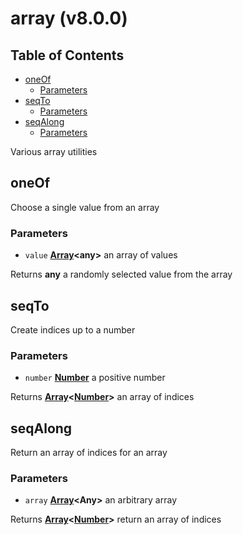 # array (v8.0.0)

## Table of Contents

- [oneOf](#oneof)
  * [Parameters](#parameters)
- [seqTo](#seqto)
  * [Parameters](#parameters-1)
- [seqAlong](#seqalong)
  * [Parameters](#parameters-2)

Various array utilities

<!-- Generated by documentation.js. Update this documentation by updating the source code. -->

## oneOf

Choose a single value from an array

### Parameters

-   `value` **[Array][1]&lt;any>** an array of values

Returns **any** a randomly selected value from the array

## seqTo

Create indices up to a number

### Parameters

-   `number` **[Number][2]** a positive number

Returns **[Array][1]&lt;[Number][2]>** an array of indices

## seqAlong

Return an array of indices for an array

### Parameters

-   `array` **[Array][1]&lt;Any>** an arbitrary array

Returns **[Array][1]&lt;[Number][2]>** return an array of indices

[1]: https://developer.mozilla.org/docs/Web/JavaScript/Reference/Global_Objects/Array

[2]: https://developer.mozilla.org/docs/Web/JavaScript/Reference/Global_Objects/Number
